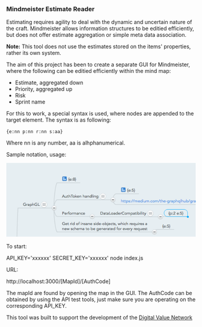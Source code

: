 ### Mindmeister Estimate Reader

Estimating requires agility to deal with the dynamic and uncertain nature of the craft.  Mindmeister allows information structures to be editied efficiently, but does not offer estimate aggregation or simple meta data association.

**Note:** This tool does not use the estimates stored on the items' properties, rather its own system.

The aim of this project has been to create a separate GUI for Mindmeister, where the following can be editied efficiently within the mind map:

* Estimate, aggregated down
* Priority, aggregated up
* Risk
* Sprint name

For this to work, a special syntax is used, where nodes are appended to the target element.  The syntax is as following:

    {e:nn p:nn r:nn s:aa}

Where nn is any number, aa is alhphanumerical.  

Sample notation, usage:

![Sample](MM_Snap_with_estimates.png)

To start:

API_KEY='xxxxxx' SECRET_KEY='xxxxxx' node index.js

URL:

http://localhost:3000/[MapId]/[AuthCode]

The mapId are found by opening the map in the GUI.  The AuthCode can be obtained by using the API test tools, just make sure you are operating on the corresponding API_KEY.

This tool was built to support the development of the [Digital Value Network](digitalvaluenetwork.com)
